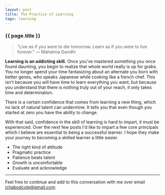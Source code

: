 ```yaml
---
layout: post
title: The Practice of Learning
tags: learning
---
```

### {{ page.title }}

>“Live as if you were to die tomorrow. Learn as if you were to live forever.”
>― Mahatma Gandhi

**Learning is an addicting skill.** Once you've mastered something you once found daunting, you begin to realize that whole world really is up for grabs. You no longer spend your time fantasizing about an alternate you born with better genes, who speaks Japanese while cooking like a french chef. This isn't because you will have time to learn everything you want, but because you understand that there is nothing truly out of your reach, it only takes time and determination.

There is a certain confidence that comes from learning a new thing, which no lack of natural talent can undermine. It tells you that even though you started at zero you have the ability to change.

With that said, confidence in the skill of learning is hard to impart, it must be experienced. Over the next few posts I'd like to impart a few core principals which I believe are essential to being a successful learner. I hope they make your journey to becoming a skilled learner a little easier.

* The right kind of attitude
* Pragmatic practice
* Patience beats talent
* Growth is uncomfortable
* Evaluate and acknowledge

****

Feel free to continue and add to this conversation with me over email <ichabodcole@gmail.com>.
